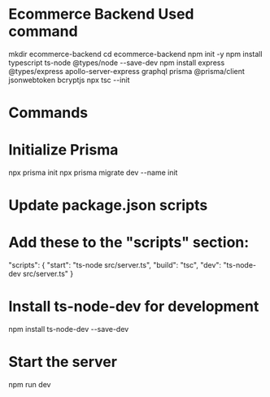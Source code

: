 # Ecommerce Backend Used command
mkdir ecommerce-backend
cd ecommerce-backend
npm init -y
npm install typescript ts-node @types/node --save-dev
npm install express @types/express apollo-server-express graphql prisma @prisma/client jsonwebtoken bcryptjs
npx tsc --init

# Commands

# Initialize Prisma
npx prisma init
npx prisma migrate dev --name init

# Update package.json scripts
# Add these to the "scripts" section:
"scripts": {
  "start": "ts-node src/server.ts",
  "build": "tsc",
  "dev": "ts-node-dev src/server.ts"
}

# Install ts-node-dev for development
npm install ts-node-dev --save-dev

# Start the server
npm run dev